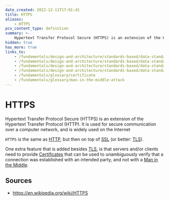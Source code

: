 ```yaml
---
date_created: 2022-12-11T17:01:41
title: HTTPS
aliases:
    - HTTPS
pcx_content_type: definition
summary: >-
    Hypertext Transfer Protocol Secure (HTTPS) is an extension of the Hypertext Transfer Protocol ([HTTP](/fundamentals/design-and-architecture/standards-based/data-standards/#http)). It is used for secure communication over a computer network, and is widely used on the Internet
hidden: true
has_more: true
links_to:
    - /fundamentals/design-and-architecture/standards-based/data-standards/#http
    - /fundamentals/design-and-architecture/standards-based/data-standards/http
    - /fundamentals/design-and-architecture/standards-based/data-standards/ssl
    - /fundamentals/design-and-architecture/standards-based/data-standards/tls
    - /fundamentals/glossary/certificate
    - /fundamentals/glossary/man-in-the-middle-attack
---
```


# HTTPS

Hypertext Transfer Protocol Secure (HTTPS) is an extension of the Hypertext Transfer Protocol (HTTP). It is used for secure communication over a computer network, and is widely used on the Internet

`HTTPS` is the same as [HTTP](/fundamentals/design-and-architecture/standards-based/data-standards/http), but then on top of [SSL](/fundamentals/design-and-architecture/standards-based/data-standards/ssl) (or better: [TLS](/fundamentals/design-and-architecture/standards-based/data-standards/tls)).

One extra feature that is added besides [TLS](/fundamentals/design-and-architecture/standards-based/data-standards/tls), is that servers and/or clients need to provide [Certificates](/fundamentals/glossary/certificate) that can be used to unambiguously verify that a connection was established with an intended party, and not with a [Man in the Middle](/fundamentals/glossary/man-in-the-middle-attack).

## Sources

-   https://en.wikipedia.org/wiki/HTTPS
